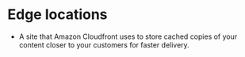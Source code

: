 # Edge locations
- A site that Amazon Cloudfront uses to store cached copies of your content closer to your customers for faster delivery.